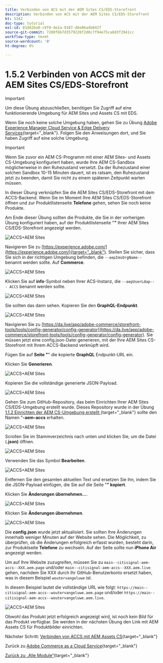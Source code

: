 ```yaml
---
title: Verbinden von ACS mit der AEM Sites CS/EDS-Storefront
description: Verbinden von ACS mit der AEM Sites CS/EDS-Storefront
kt: 5342
doc-type: tutorial
exl-id: 81d826a8-c9f0-4e2a-9107-d6e06a4b8427
source-git-commit: 7280f6b7d3579226f2d8c7f94e75ca8d3f2941cc
workflow-type: tm+mt
source-wordcount: '0'
ht-degree: 0%

---
```


# 1.5.2 Verbinden von ACCS mit der AEM Sites CS/EDS-Storefront

>[!IMPORTANT]
>
>Um diese Übung abzuschließen, benötigen Sie Zugriff auf eine funktionierende Umgebung für AEM Sites und Assets CS mit EDS.
>
>Wenn Sie noch keine solche Umgebung haben, gehen Sie zu Übung [Adobe Experience Manager Cloud Service &amp; Edge Delivery Services](./../../../modules/asset-mgmt/module2.1/aemcs.md){target="_blank"}. Folgen Sie den Anweisungen dort, und Sie haben Zugriff auf eine solche Umgebung.

>[!IMPORTANT]
>
>Wenn Sie zuvor ein AEM CS-Programm mit einer AEM Sites- und Assets CS-Umgebung konfiguriert haben, wurde Ihre AEM CS-Sandbox möglicherweise in den Ruhezustand versetzt. Da der Ruhezustand einer solchen Sandbox 10-15 Minuten dauert, ist es ratsam, den Ruhezustand jetzt zu beenden, damit Sie nicht zu einem späteren Zeitpunkt warten müssen.

In dieser Übung verknüpfen Sie die AEM Sites CS/EDS-Storefront mit dem ACCS-Backend. Wenn Sie im Moment Ihre AEM Sites CS/EDS-Storefront öffnen und zur Produktlistenseite **Telefone** gehen, sehen Sie noch keine Produkte.

Am Ende dieser Übung sollten die Produkte, die Sie in der vorherigen Übung konfiguriert haben, auf der Produktlistenseite &quot;**&quot;** Ihrer AEM Sites CS/EDS-Storefront angezeigt werden.

![ACCS+AEM Sites](./images/accsaemsites0.png)

Navigieren Sie zu [https://experience.adobe.com/](https://experience.adobe.com/){target="_blank"}. Stellen Sie sicher, dass Sie sich in der richtigen Umgebung befinden, die `--aepImsOrgName--` benannt werden sollte. Auf **Commerce**.

![ACCS+AEM Sites](./images/accsaemsites1.png)

Klicken Sie auf **info**-Symbol neben Ihrer ACS-Instanz, die `--aepUserLdap-- - ACCS` benannt werden sollte.

![ACCS+AEM Sites](./images/accsaemsites2.png)

Sie sollten das dann sehen. Kopieren Sie den **GraphQL-Endpunkt**.

![ACCS+AEM Sites](./images/accsaemsites3.png)

Navigieren Sie zu [https://da.live/app/adobe-commerce/storefront-tools/tools/config-generator/config-generator](https://da.live/app/adobe-commerce/storefront-tools/tools/config-generator/config-generator). Sie müssen jetzt eine config.json-Datei generieren, mit der Ihre AEM Sites CS-Storefront mit Ihrem ACCS-Backend verknüpft wird.

Fügen Sie auf **Seite &quot;**&quot; die kopierte **GraphQL** Endpunkt-URL ein.

Klicken Sie **Generieren**.

![ACCS+AEM Sites](./images/accsaemsites4.png)

Kopieren Sie die vollständige generierte JSON-Payload.

![ACCS+AEM Sites](./images/accsaemsites5.png)

Gehen Sie zum GitHub-Repository, das beim Einrichten Ihrer AEM Sites CS/EDS-Umgebung erstellt wurde. Dieses Repository wurde in der Übung [1.1.2 Einrichten der AEM CS-Umgebung erstellt &#x200B;](./../../../modules/asset-mgmt/module2.1/ex3.md){target="_blank"} sollte den Namen &quot;**-aem-accs** erhalten.

![ACCS+AEM Sites](./images/accsaemsites6.png)

Scrollen Sie im Stammverzeichnis nach unten und klicken Sie, um die Datei (**.json)** öffnen.

![ACCS+AEM Sites](./images/accsaemsites7.png)

Verwenden Sie das Symbol **Bearbeiten**.

![ACCS+AEM Sites](./images/accsaemsites8.png)

Entfernen Sie den gesamten aktuellen Text und ersetzen Sie ihn, indem Sie die JSON-Payload einfügen, die Sie auf die Seite &quot;**&quot; kopiert**.

Klicken Sie **Änderungen übernehmen…**.

![ACCS+AEM Sites](./images/accsaemsites9.png)

Klicken Sie **Änderungen übernehmen**.

![ACCS+AEM Sites](./images/accsaemsites10.png)

Die **config.json** wurde jetzt aktualisiert. Sie sollten Ihre Änderungen innerhalb weniger Minuten auf der Website sehen. Die Möglichkeit, zu überprüfen, ob die Änderungen erfolgreich erfasst wurden, besteht darin, zur Produktseite **Telefone** zu wechseln. Auf der Seite sollte nun **iPhone Air** angezeigt werden.

Um auf Ihre Website zuzugreifen, müssen Sie zu `main--citisignal-aem-accs--XXX.aem.page` und/oder `main--citisignal-aem-accs--XXX.aem.live` gehen, nachdem Sie XXX durch Ihr GitHub-Benutzerkonto ersetzt haben, was in diesem Beispiel `woutervangeluwe` ist.

In diesem Beispiel lautet die vollständige URL wie folgt:
`https://main--citisignal-aem-accs--woutervangeluwe.aem.page` und/oder `https://main--citisignal-aem-accs--woutervangeluwe.aem.live`.

![ACCS+AEM Sites](./images/accsaemsites11.png)

Obwohl das Produkt jetzt erfolgreich angezeigt wird, ist noch kein Bild für das Produkt verfügbar. Sie werden in der nächsten Übung den Link mit AEM Assets CS für Produktbilder einrichten.

Nächster Schritt: [Verbinden von ACCS mit AEM Assets CS](./ex3.md){target="_blank"}

Zurück zu [Adobe Commerce as a Cloud Service](./accs.md){target="_blank"}

[Zurück zu „Alle Module“](./../../../overview.md){target="_blank"}
